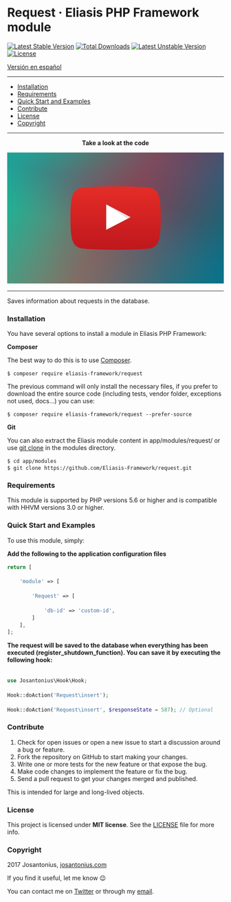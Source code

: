 # Request · Eliasis PHP Framework module

[![Latest Stable Version](https://poser.pugx.org/eliasis-framework/request/v/stable)](https://packagist.org/packages/eliasis-framework/request) [![Total Downloads](https://poser.pugx.org/eliasis-framework/request/downloads)](https://packagist.org/packages/eliasis-framework/request) [![Latest Unstable Version](https://poser.pugx.org/eliasis-framework/request/v/unstable)](https://packagist.org/packages/eliasis-framework/request) [![License](https://poser.pugx.org/eliasis-framework/request/license)](https://packagist.org/packages/eliasis-framework/request)

[Versión en español](README-ES.md)

---

- [Installation](#installation)
- [Requirements](#requirements)
- [Quick Start and Examples](#quick-start-and-examples)
- [Contribute](#contribute)
- [License](#license)
- [Copyright](#copyright)

---

<p align="center"><strong>Take a look at the code</strong></p>

<p align="center">
  <a href="" title="Take a look at the code">
  	<img src="https://raw.githubusercontent.com/Josantonius/PHP-Algorithm/master/resources/youtube-thumbnail.jpg">
  </a>
</p>

---

Saves information about requests in the database.

### Installation

You have several options to install a module in Eliasis PHP Framework:

**Composer**

The best way to do this is to use [Composer](http://getcomposer.org/download/).

    $ composer require eliasis-framework/request

The previous command will only install the necessary files, if you prefer to download the entire source code (including tests, vendor folder, exceptions not used, docs...) you can use:

    $ composer require eliasis-framework/request --prefer-source
    
**Git**

You can also extract the Eliasis module content in app/modules/request/ or use [git clone](http://www.kernel.org/pub/software/scm/git/docs/git-clone.html) in the modules directory.

    $ cd app/modules
    $ git clone https://github.com/Eliasis-Framework/request.git

### Requirements

This module is supported by PHP versions 5.6 or higher and is compatible with HHVM versions 3.0 or higher.

### Quick Start and Examples

To use this module, simply:

**Add the following to the application configuration files**

```php
return [

    'module' => [

        'Request' => [

        	'db-id' => 'custom-id',
        ]
    ],
];
```

**The request will be saved to the database when everything has been executed (register_shutdown_function). You can save it by executing the following hook:**

```php

use Josantonius\Hook\Hook;

Hook::doAction('Request\insert');

Hook::doAction('Request\insert', $responseState = 587); // Optional
```

### Contribute
1. Check for open issues or open a new issue to start a discussion around a bug or feature.
1. Fork the repository on GitHub to start making your changes.
1. Write one or more tests for the new feature or that expose the bug.
1. Make code changes to implement the feature or fix the bug.
1. Send a pull request to get your changes merged and published.

This is intended for large and long-lived objects.

### License

This project is licensed under **MIT license**. See the [LICENSE](LICENSE) file for more info.

### Copyright

2017 Josantonius, [josantonius.com](https://josantonius.com/)

If you find it useful, let me know :wink:

You can contact me on [Twitter](https://twitter.com/Josantonius) or through my [email](mailto:hello@josantonius.com).